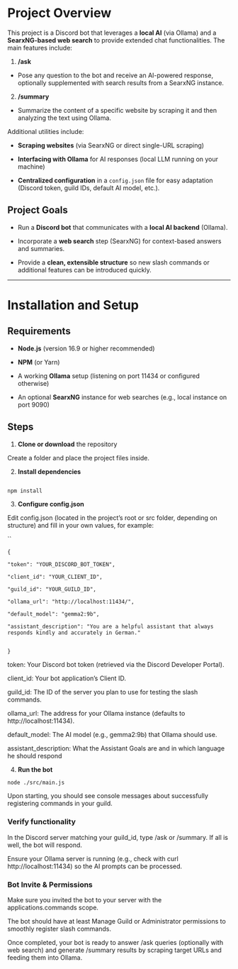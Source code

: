 # Project Overview

  

This project is a Discord bot that leverages a **local AI** (via Ollama) and a **SearxNG-based web search** to provide extended chat functionalities. The main features include:

  

1. **/ask**

- Pose any question to the bot and receive an AI-powered response, optionally supplemented with search results from a SearxNG instance.

  

2. **/summary**

- Summarize the content of a specific website by scraping it and then analyzing the text using Ollama.

  

Additional utilities include:

- **Scraping websites** (via SearxNG or direct single-URL scraping)

- **Interfacing with Ollama** for AI responses (local LLM running on your machine)

- **Centralized configuration** in a `config.json` file for easy adaptation (Discord token, guild IDs, default AI model, etc.).

  

## Project Goals

  

- Run a **Discord bot** that communicates with a **local AI backend** (Ollama).

- Incorporate a **web search** step (SearxNG) for context-based answers and summaries.

- Provide a **clean, extensible structure** so new slash commands or additional features can be introduced quickly.

  

---

  

# Installation and Setup

  

## Requirements

  

- **Node.js** (version 16.9 or higher recommended)

- **NPM** (or Yarn)

- A working **Ollama** setup (listening on port 11434 or configured otherwise)

- An optional **SearxNG** instance for web searches (e.g., local instance on port 9090)

  

## Steps

  

1. **Clone or download** the repository

Create a folder and place the project files inside.

  

2. **Install dependencies**

```bash

npm install
```
  

3. **Configure config.json**

Edit config.json (located in the project’s root or src folder, depending on structure) and fill in your own values, for example:

  
``
```
{

"token": "YOUR_DISCORD_BOT_TOKEN",

"client_id": "YOUR_CLIENT_ID",

"guild_id": "YOUR_GUILD_ID",

"ollama_url": "http://localhost:11434/",

"default_model": "gemma2:9b",

"assistant_description": "You are a helpful assistant that always responds kindly and accurately in German."


}
```
  

token: Your Discord bot token (retrieved via the Discord Developer Portal).

client_id: Your bot application’s Client ID.

guild_id: The ID of the server you plan to use for testing the slash commands.

ollama_url: The address for your Ollama instance (defaults to http://localhost:11434).

default_model: The AI model (e.g., gemma2:9b) that Ollama should use.

assistant_description: What the Assistant Goals are and in which language he should respond

  

4. **Run the bot**

  
```
node ./src/main.js
```
  



Upon starting, you should see console messages about successfully registering commands in your guild.

  

### Verify functionality

In the Discord server matching your guild_id, type /ask or /summary. If all is well, the bot will respond.

Ensure your Ollama server is running (e.g., check with curl http://localhost:11434) so the AI prompts can be processed.

  

### Bot Invite & Permissions

  

Make sure you invited the bot to your server with the applications.commands scope.

The bot should have at least Manage Guild or Administrator permissions to smoothly register slash commands.

  

Once completed, your bot is ready to answer /ask queries (optionally with web search) and generate /summary results by scraping target URLs and feeding them into Ollama.
